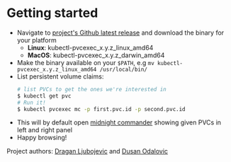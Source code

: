 # Getting started

* Navigate to [project's Github latest release](https://github.com/kubextender/pvcexec/releases/latest) and download the binary for your platform
  * **Linux**: kubectl-pvcexec_x.y.z_linux_amd64
  * **MacOS**: kubectl-pvcexec_x.y.z_darwin_amd64
* Make the binary available on your `$PATH`, e.g `mv kubectl-pvcexec_x.y.z_linux_amd64 /usr/local/bin/`
* List persistent volume claims: 
  ```bash
  # list PVCs to get the ones we're interested in
  $ kubectl get pvc
  # Run it!
  $ kubectl pvcexec mc -p first.pvc.id -p second.pvc.id
  ```
* This will by default open [midnight commander](https://midnight-commander.org/) showing given PVCs in left and right panel
* Happy browsing!

Project authors: [Dragan Ljubojevic](https://github.com/ljufa) and [Dusan Odalovic](https://github.com/dodalovic)